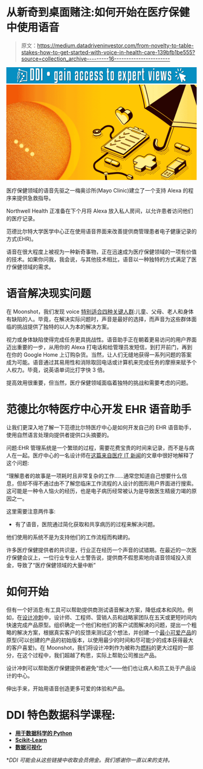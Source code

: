 # 从新奇到桌面赌注:如何开始在医疗保健中使用语音

> 原文：<https://medium.datadriveninvestor.com/from-novelty-to-table-stakes-how-to-get-started-with-voice-in-health-care-139bfb1be555?source=collection_archive---------16----------------------->

[![](img/ad41842e12efd7cc7164191be5351280.png)](http://www.track.datadriveninvestor.com/1B9E)![](img/0cc1f2758a047b0032de3e4ffa2dfbc0.png)

医疗保健领域的语音先驱之一梅奥诊所(Mayo Clinic)建立了一个支持 Alexa 的程序来提供急救指导。

Northwell Health 正准备在下个月将 Alexa 放入私人房间，以允许患者访问他们的医疗记录。

范德比尔特大学医学中心正在使用语音界面来改善提供商管理患者电子健康记录的方式(EHR)。

语音在很大程度上被视为一种新奇事物，正在迅速成为医疗保健领域的一项有价值的技术。如果你问我，我会说，与其他技术相比，语音以一种独特的方式满足了医疗保健领域的需求。

# 语音解决现实问题

在 Moonshot，我们发现 voice [特别适合四种关键人群](https://www.moonshotio.com/2018/10/16/who-has-the-most-to-gain-from-voice-assistants/):儿童、父母、老人和身体有缺陷的人。毕竟，在解决实际问题时，声音是最好的选择，而声音为这些群体面临的挑战提供了独特的以人为本的解决方案。

视力或身体缺陷使得完成任务更具挑战性。语音助手正在朝着更易访问的用户界面迈出重要的一步，从用你的 Alexa 打电话和给管理员发短信，到打开前门，再到在你的 Google Home 上订购杂货。当然，让人们无缝地获得一系列问题的答案成为可能。语音通过其易用性和消除取回电话或计算机来完成任务的摩擦来赋予个人权力。毕竟，说英语单词比打字快 3 倍。

提高效用很重要，但当然，医疗保健领域面临着独特的挑战和需要考虑的问题。

# 范德比尔特医疗中心开发 EHR 语音助手

让我们更深入地了解一下范德比尔特医疗中心是如何开发自己的 EHR 语音助手，使用自然语言处理向提供者提供口头摘要的。

问题:EHR 管理系统是一个繁琐的过程，需要花费宝贵的时间来记录，而不是与病人在一起。医疗中心的一名设计师在[这篇来自医疗 IT 新闻](https://www.healthcareitnews.com/news/vanderbilt-combines-ai-and-smart-fhir-ehr-voice-assistant)的文章中很好地解释了这个问题:

“理解患者的故事是一项耗时且非常复杂的工作……通常您知道自己想要什么信息，但却不得不通过由不了解您临床工作流程的人设计的图形用户界面进行搜索。这可能是一种令人恼火的经历，也是电子病历经常被认为是导致医生精疲力竭的原因之一。

这里需要注意两件事:

*   有了语音，医院通过简化获取和共享病历的过程来解决问题。

他们使用的系统不是为支持他们的工作流程而构建的。

许多医疗保健提供者的共识是，行业正在经历一个声音的试错期。在最近的一次医疗保健会议上，一位行业专业人士警告说，提供商不假思索地向语音领域投入资金，导致了“医疗保健领域的大量中断”

# 如何开始

但有一个好消息:有工具可以帮助提供商测试语音解决方案，降低成本和风险。例如，在[设计冲刺](https://www.mindtheproduct.com/2018/02/apply-design-sprint-voice-based-products/)中，设计师、工程师、营销人员和战略家团队在五天或更短时间内快速完成产品原型。组织确定一个他们和他们的客户试图解决的问题，提出一个粗略的解决方案，根据真实客户的反馈来测试这个想法，并创建一个[最小可爱产品](https://www.moonshotio.com/2017/04/20/minimum-lovable-product-champion/)的原型(可以创建的产品的初始版本，以使用最少的时间和尽可能少的成本获得最大的客户喜爱)。在 Moonshot，我们将设计冲刺作为被称为[燃料](https://www.moonshotio.com/2017/11/27/introducing-fuel-methodology-accelerating-growth/)的更大过程的一部分，在这个过程中，我们超越了构思，实际上帮助公司推出产品。

设计冲刺可以帮助医疗保健提供者避免“熄火”——他们也让病人和员工处于产品设计的中心。

伸出手来，开始用语音创造更多可爱的体验和产品。

# DDI 特色数据科学课程:

*   [**用于数据科学的 Python**](http://go.datadriveninvestor.com/intro-python/mb)
*   [**Scikit-Learn**](http://go.datadriveninvestor.com/scikitlearn/mb)
*   [**数据可视化**](http://go.datadriveninvestor.com/datavisualization/mb)

**DDI 可能会从这些链接中收取会员佣金。我们感谢你一直以来的支持。*